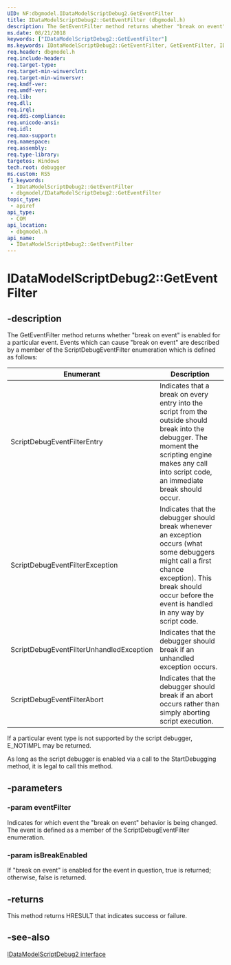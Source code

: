 ```yaml
---
UID: NF:dbgmodel.IDataModelScriptDebug2.GetEventFilter
title: IDataModelScriptDebug2::GetEventFilter (dbgmodel.h)
description: The GetEventFilter method returns whether "break on event" is enabled for a particular event.
ms.date: 08/21/2018
keywords: ["IDataModelScriptDebug2::GetEventFilter"]
ms.keywords: IDataModelScriptDebug2::GetEventFilter, GetEventFilter, IDataModelScriptDebug2.GetEventFilter, IDataModelScriptDebug2::GetEventFilter, IDataModelScriptDebug2.GetEventFilter
req.header: dbgmodel.h
req.include-header: 
req.target-type: 
req.target-min-winverclnt: 
req.target-min-winversvr: 
req.kmdf-ver: 
req.umdf-ver: 
req.lib: 
req.dll: 
req.irql: 
req.ddi-compliance: 
req.unicode-ansi: 
req.idl: 
req.max-support: 
req.namespace: 
req.assembly: 
req.type-library: 
targetos: Windows
tech.root: debugger
ms.custom: RS5
f1_keywords:
 - IDataModelScriptDebug2::GetEventFilter
 - dbgmodel/IDataModelScriptDebug2::GetEventFilter
topic_type:
 - apiref
api_type:
 - COM
api_location:
 - dbgmodel.h
api_name:
 - IDataModelScriptDebug2::GetEventFilter
---
```


# IDataModelScriptDebug2::GetEventFilter


## -description

The GetEventFilter method returns whether "break on event" is enabled for a particular event. Events which can cause "break on event" are described by a member of the ScriptDebugEventFilter enumeration which is defined as follows: 

Enumerant |	Description
|---------|-------------|
ScriptDebugEventFilterEntry |	Indicates that a break on every entry into the script from the outside should break into the debugger. The moment the scripting engine makes any call into script code, an immediate break should occur.
ScriptDebugEventFilterException |	Indicates that the debugger should break whenever an exception occurs (what some debuggers might call a first chance exception). This break should occur before the event is handled in any way by script code.
ScriptDebugEventFilterUnhandledException |	Indicates that the debugger should break if an unhandled exception occurs.
ScriptDebugEventFilterAbort |	Indicates that the debugger should break if an abort occurs rather than simply aborting script execution.

If a particular event type is not supported by the script debugger, E_NOTIMPL may be returned. 

As long as the script debugger is enabled via a call to the StartDebugging method, it is legal to call this method.

## -parameters

### -param eventFilter

Indicates for which event the "break on event" behavior is being changed. The event is defined as a member of the ScriptDebugEventFilter enumeration.

### -param isBreakEnabled

If "break on event" is enabled for the event in question, true is returned; otherwise, false is returned.

## -returns

This method returns HRESULT that indicates success or failure.

## -see-also

[IDataModelScriptDebug2 interface](nn-dbgmodel-idatamodelscriptdebug2.md)

